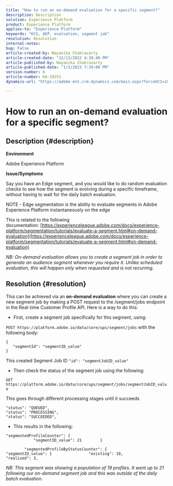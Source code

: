 ```yaml
---
title: "How to run an on-demand evaluation for a specific segment?"
description: Description
solution: Experience Platform
product: Experience Platform
applies-to: "Experience Platform"
keywords: "KCS, AEP, evaluation, segment job"
resolution: Resolution
internal-notes: 
bug: False
article-created-by: Nayanika Chakravarty
article-created-date: "12/13/2022 4:39:40 PM"
article-published-by: Nayanika Chakravarty
article-published-date: "1/3/2023 7:34:00 PM"
version-number: 6
article-number: KA-19251
dynamics-url: "https://adobe-ent.crm.dynamics.com/main.aspx?forceUCI=1&pagetype=entityrecord&etn=knowledgearticle&id=d4bc31bc-047b-ed11-81ac-6045bd006a22"

---
```

# How to run an on-demand evaluation for a specific segment?

## Description {#description}


<b>Environment</b>

Adobe Experience Platform

<b>Issue/Symptoms</b>

Say you have an Edge segment, and you would like to do random evaluation checks to see how the segment is evolving during a specific timeframe, without having to wait for the daily batch evaluation.

NOTE - Edge segmentation is the ability to evaluate segments in Adobe Experience Platform instantaneously on the edge

This is related to the following documentation: [https://experienceleague.adobe.com/docs/experience-platform/segmentation/tutorials/evaluate-a-segment.html#on-demand-evaluation](https://experienceleague.adobe.com/docs/experience-platform/segmentation/tutorials/evaluate-a-segment.html#on-demand-evaluation)

*NB: On-demand evaluation allows you to create a segment job in order to generate an audience segment whenever you require it. Unlike scheduled evaluation, this will happen only when requested and is not recurring.*


## Resolution {#resolution}


This can be achieved via an <b>on-demand evaluation</b> where you can create a new segment job by making a POST request to the /segment/jobs endpoint in the Real-time Customer Profile API. Here is a way to do this:

- First, create a segment job specifically for this segment, using:


`POST https://platform.adobe.io/data/core/ups/segment/jobs` with the following body:


```
{
   "segmentId": "segmentID_value"
}
```


This created Segment Job ID `"id": "segmentJobID_value"`

- Then check the status of the segment job using the following:


`GET https://platform.adobe.io/data/core/ups/segment/jobs/segmentJobID_value`

This goes through different processing stages until it succeeds




```
"status": "QUEUED",
"status": "PROCESSING",
"status": "SUCCEEDED",
```




- This results in the following:





```
"segmentedProfileCounter": {
            "segmentID_value": 21        }

        "segmentedProfileByStatusCounter": {            "segmentID_value": }                "existing": 18,                "realized": 3,
```




*NB: This segment was showing a population of 19 profiles. It went up to 21 following our on-demand segment job and this was outside of the daily batch evaluation.*
